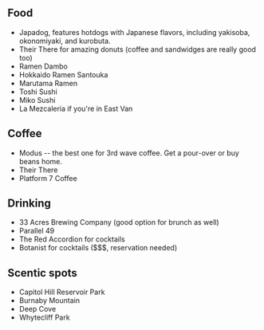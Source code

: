 ## Food

* Japadog, features hotdogs with Japanese flavors, including yakisoba, okonomiyaki, and kurobuta.
* Their There for amazing donuts (coffee and sandwidges are really good too)
* Ramen Dambo
* Hokkaido Ramen Santouka
* Marutama Ramen
* Toshi Sushi
* Miko Sushi
* La Mezcaleria if you're in East Van

## Coffee

* Modus -- the best one for 3rd wave coffee. Get a pour-over or buy beans home.
* Their There
* Platform 7 Coffee

## Drinking

* 33 Acres Brewing Company (good option for brunch as well)
* Parallel 49
* The Red Accordion for cocktails
* Botanist for cocktails ($$$, reservation needed)

## Scentic spots

* Capitol Hill Reservoir Park
* Burnaby Mountain
* Deep Cove
* Whytecliff Park
